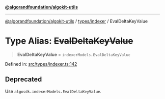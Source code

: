 [**@algorandfoundation/algokit-utils**](../../../README.md)

***

[@algorandfoundation/algokit-utils](../../../README.md) / [types/indexer](../README.md) / EvalDeltaKeyValue

# Type Alias: ~~EvalDeltaKeyValue~~

> **EvalDeltaKeyValue** = `indexerModels.EvalDeltaKeyValue`

Defined in: [src/types/indexer.ts:142](https://github.com/algorandfoundation/algokit-utils-ts/blob/main/src/types/indexer.ts#L142)

## Deprecated

Use `algosdk.indexerModels.EvalDeltaKeyValue`.
